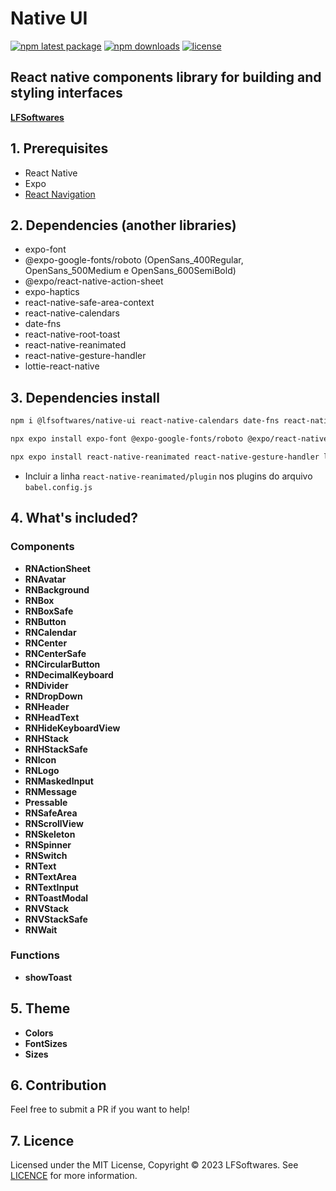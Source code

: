 # Native UI

[![npm latest package](https://img.shields.io/npm/v/@lfsoftwares/native-ui/latest.svg)](https://www.npmjs.com/package/@lfsoftwares/native-ui)
[![npm downloads](https://img.shields.io/npm/dm/@lfsoftwares/native-ui.svg)](https://npm-stat.com/charts.html?package=@lfsoftwares/native-ui)
[![license](https://img.shields.io/badge/license-MIT-blue.svg)](https://github.com/leofernandesbh/npm-libs/blob/0b911851e9a8ebe9670b3cb1f23c8277922c6f4f/LICENCE)

## React native components library for building and styling interfaces

[**LFSoftwares**](https://www.lfsoftwares.com.br/)

## 1. Prerequisites

- React Native 
- Expo
- [React Navigation](https://reactnavigation.org/docs/getting-started/)

## 2. Dependencies (another libraries)

- expo-font
- @expo-google-fonts/roboto (OpenSans_400Regular, OpenSans_500Medium e OpenSans_600SemiBold)
- @expo/react-native-action-sheet
- expo-haptics
- react-native-safe-area-context
- react-native-calendars
- date-fns
- react-native-root-toast
- react-native-reanimated
- react-native-gesture-handler
- lottie-react-native

## 3. Dependencies install

```bash
npm i @lfsoftwares/native-ui react-native-calendars date-fns react-native-root-toast
```
```bash
npx expo install expo-font @expo-google-fonts/roboto @expo/react-native-action-sheet expo-haptics react-native-safe-area-context
```
```bash
npx expo install react-native-reanimated react-native-gesture-handler lottie-react-native
```
- Incluir a linha ``react-native-reanimated/plugin`` nos plugins do arquivo ``babel.config.js``

## 4. What's included?

### Components

- **RNActionSheet**
- **RNAvatar**
- **RNBackground**
- **RNBox**
- **RNBoxSafe**
- **RNButton**
- **RNCalendar**
- **RNCenter**
- **RNCenterSafe**
- **RNCircularButton**
- **RNDecimalKeyboard**
- **RNDivider**
- **RNDropDown**
- **RNHeader**
- **RNHeadText**
- **RNHideKeyboardView**
- **RNHStack**
- **RNHStackSafe**
- **RNIcon**
- **RNLogo**
- **RNMaskedInput**
- **RNMessage**
- **Pressable**
- **RNSafeArea**
- **RNScrollView**
- **RNSkeleton**
- **RNSpinner**
- **RNSwitch**
- **RNText**
- **RNTextArea**
- **RNTextInput**
- **RNToastModal**
- **RNVStack**
- **RNVStackSafe**
- **RNWait**

### Functions

- **showToast**

## 5. Theme

- **Colors**
- **FontSizes**
- **Sizes**

## 6. Contribution

Feel free to submit a PR if you want to help!

## 7. Licence

Licensed under the MIT License, Copyright © 2023 LFSoftwares. See [LICENCE](https://github.com/leofernandesbh/npm-libs/blob/0b911851e9a8ebe9670b3cb1f23c8277922c6f4f/LICENCE) for more information.